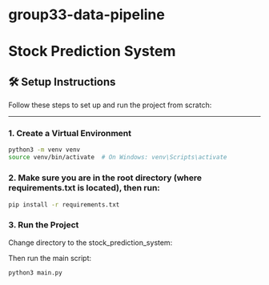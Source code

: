 # group33-data-pipeline
# Stock Prediction System

## 🛠 Setup Instructions

Follow these steps to set up and run the project from scratch:

---

### 1. Create a Virtual Environment

```bash
python3 -m venv venv
source venv/bin/activate  # On Windows: venv\Scripts\activate
```

### 2. Make sure you are in the root directory (where requirements.txt is located), then run:
```bash
pip install -r requirements.txt
```

### 3. Run the Project
Change directory to the stock_prediction_system:

Then run the main script:
```bash
python3 main.py
```

